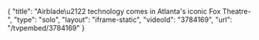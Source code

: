 {
    "title": "Airblade\u2122 technology comes in Atlanta's iconic Fox Theatre- ",
    "type": "solo",
    "layout": "iframe-static",
    "videoId": "3784169",
    "url": "\/tvpembed\/3784169"
}